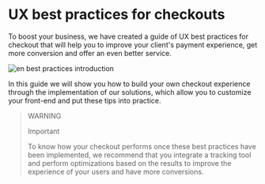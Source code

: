 # UX best practices for checkouts

To boost your business, we have created a guide of UX best practices for checkout that will help you to improve your client's payment experience, get more conversion and offer an even better service. 

![en best practices introduction](best-practices-guide/EngIntroduccionBuenasPracticas.png)

In this guide we will show you how to build your own checkout experience through the implementation of our solutions, which allow you to customize your front-end and put these tips into practice.

> WARNING 
> 
> Important
> 
> To know how your checkout performs once these best practices have been implemented, we recommend that you integrate a tracking tool and perform optimizations based on the results to improve the experience of your users and have more conversions.
